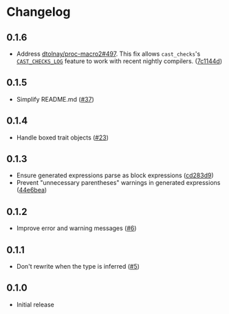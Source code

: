 # Changelog

## 0.1.6

- Address [dtolnay/proc-macro2#497](https://github.com/dtolnay/proc-macro2/pull/497). This fix allows `cast_checks`'s [`CAST_CHECKS_LOG`](https://github.com/trailofbits/cast_checks?tab=readme-ov-file#cast_checks_log) feature to work with recent nightly compilers. ([7c1144d](https://github.com/trailofbits/cast_checks/commit/7c1144d6cd932eff70ef770b7dcd41a00d26bffd))

## 0.1.5

- Simplify README.md ([#37](https://github.com/trailofbits/cast_checks/pull/37))

## 0.1.4

- Handle boxed trait objects ([#23](https://github.com/trailofbits/cast_checks/pull/23))

## 0.1.3

- Ensure generated expressions parse as block expressions ([cd283d9](https://github.com/trailofbits/cast_checks/commit/cd283d9dc62346cb0538e35de9adfd2185e39772))
- Prevent "unnecessary parentheses" warnings in generated expressions ([44e6bea](https://github.com/trailofbits/cast_checks/commit/44e6bea46ca65bedcaedae22e00df6ad46fdb054))

## 0.1.2

- Improve error and warning messages ([#6](https://github.com/trailofbits/cast_checks/pull/6))

## 0.1.1

- Don't rewrite when the type is inferred ([#5](https://github.com/trailofbits/cast_checks/pull/5))

## 0.1.0

- Initial release
